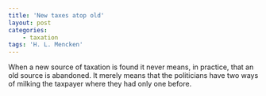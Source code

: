 ```yaml
---
title: 'New taxes atop old'
layout: post
categories:
    - taxation
tags: 'H. L. Mencken'
---
```


When a new source of taxation is found it never means, in practice, that an old source is abandoned. It merely means that the politicians have two ways of milking the taxpayer where they had only one before.